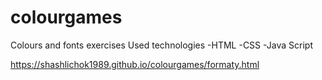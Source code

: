 # colourgames
Colours and fonts exercises 
Used technologies
-HTML
-CSS
-Java Script

https://shashlichok1989.github.io/colourgames/formaty.html
